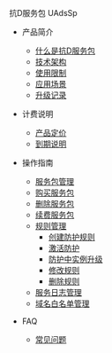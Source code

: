 抗D服务包 UAdsSp
* 产品简介
  
  * [什么是抗D服务包](/uantiddos/uadssp/concepts/overview.md) 
  * [技术架构](/uantiddos/uadssp/concepts/architecture)
  * [使用限制](/uantiddos/uadssp/concepts/limit)
  * [应用场景](/uantiddos/uadssp/concepts/appliance)
  * [升级记录](/uantiddos/uadssp/concepts/change)
  
* 计费说明

  * [产品定价](/uantiddos/uadssp/bill/price) 
  * [到期说明](/uantiddos/uadssp/bill/expire)

* 操作指南

  *  [ 服务包管理 ]( /uantiddos/uadssp/opintro/pkg_mgmt )
    * [购买服务包](/uantiddos/uadssp/opintro/buy_adssp)
    * [删除服务包](/uantiddos/uadssp/opintro/delete_adssp)
    * [续费服务包](/uantiddos/uadssp/opintro/rebuy_adssp)
  * [规则管理](/uantiddos/uadssp/opintro/rule_mgmt)
    * [创建防护规则](/uantiddos/uadssp/opintro/create_rule)
    * [激活防护](/uantiddos/uadssp/opintro/activate_rule)
    * [防护中实例升级](/uantiddos/uadssp/opintro/update_activated_rule)
    * [修改规则](/uantiddos/uadssp/opintro/modify_rule)
    * [删除规则](/uantiddos/uadssp/opintro/delete_rule)
  * [服务日志管理](/uantiddos/uadssp/opintro/service_log)
  * [域名白名单管理](/uantiddos/uadssp/opintro/domain_mgmt)

* FAQ

  * [常见问题](/uantiddos/uadssp/faq/index)

  
